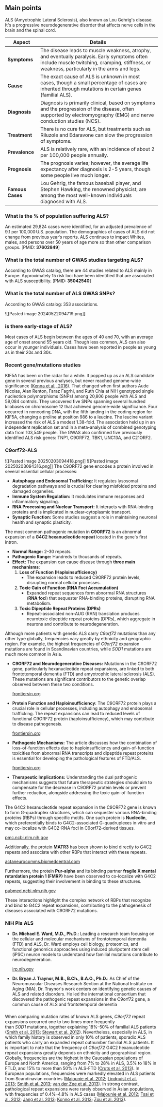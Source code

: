 
## Main points

ALS (Amyotrophic Lateral Sclerosis), also known as Lou Gehrig's disease. It's a progressive neurodegenerative disorder that affects nerve cells in the brain and the spinal cord.

| **Aspect**       | **Details**                                                                                                                                                                                  |
| ---------------- | -------------------------------------------------------------------------------------------------------------------------------------------------------------------------------------------- |
| **Symptoms**     | The disease leads to muscle weakness, atrophy, and eventually paralysis. Early symptoms often include muscle twitching, cramping, stiffness, or weakness, particularly in the arms and legs. |
| **Cause**        | The exact cause of ALS is unknown in most cases, though a small percentage of cases are inherited through mutations in certain genes (familial ALS).                                         |
| **Diagnosis**    | Diagnosis is primarily clinical, based on symptoms and the progression of the disease, often supported by electromyography (EMG) and nerve conduction studies (NCS).                         |
| **Treatment**    | There is no cure for ALS, but treatments such as Riluzole and Edaravone can slow the progression of symptoms.                                                                                |
| **Prevalence**   | ALS is relatively rare, with an incidence of about 2 per 100,000 people annually.                                                                                                            |
| **Prognosis**    | The prognosis varies; however, the average life expectancy after diagnosis is 2-5 years, though some people live much longer.                                                                |
| **Famous Cases** | Lou Gehrig, the famous baseball player, and Stephen Hawking, the renowned physicist, are among the most well-known individuals diagnosed with ALS.                                           |

### What is the % of population suffering ALS?   
An estimated 29,824 cases were identified, for an adjusted prevalence of 9.1 per 100,000 U.S. population. The demographics of cases of ALS did not change from previous year’s reports. ALS continues to impact Whites, males, and persons over 50 years of age more so than other comparison groups. [PMID: **37602649**]

### What is the total number of GWAS studies targeting ALS? 
According to GWAS catalog, there are 44 studies related to ALS mainly in Europe. Approximately 15 risk loci have been identified that are associated with ALS susceptibility. [PMID: **35042540**]


### What is the total number of ALS GWAS SNPs? 
According to GWAS catalog: 353 associations. 

![[Pasted image 20240522094719.png]]


### is there early-stage of ALS?

Most cases of ALS begin between the ages of 40 and 70, with an average age of onset around 55 years old​. Though less common, ALS can also occur in younger individuals. Cases have been reported in people as young as in their 20s and 30s​.

### Recent gene/mutations studies
KIF5A has been on the radar for a while. It popped up as an ALS candidate gene in several previous analyses, but never reached genome-wide significance ([Kenna et al., 2016](https://www.alzforum.org/papers/nek1-variants-confer-susceptibility-amyotrophic-lateral-sclerosis)). That changed when first authors Aude Nicolas, Alan Renton, Faraz Fagrhi, and Ruth Chia at NIH genotyped single nucleotide polymorphisms (SNPs) among 20,806 people with ALS and 59,084 controls. They uncovered five SNPs spanning several hundred kilobases on chromosome 12 that achieved genome-wide significance. Four occurred in noncoding DNA, with the fifth landing in the coding region for KIF5A, changing a proline at position 986 to a leucine. The leucine variant increased the risk of ALS a modest 1.38-fold. The association held up in an independent replication set and in a meta-analysis of combined genotyping data from 103,549 people. The GWAS also confirmed five previously identified ALS risk genes: TNP1, C9ORF72, TBK1, UNC13A, and C21ORF2.


### C9orf72-ALS
![[Pasted image 20250203094418.png]]
![[Pasted image 20250203094316.png]]
The C9ORF72 gene encodes a protein involved in several essential cellular processes:

- **Autophagy and Endosomal Trafficking:** It regulates lysosomal degradation pathways and is crucial for clearing misfolded proteins and damaged organelles.
- **Immune System Regulation:** It modulates immune responses and inflammatory signaling.
- **RNA Processing and Nuclear Transport:** It interacts with RNA-binding proteins and is implicated in nuclear-cytoplasmic transport.
- **Synaptic Function:** Some studies suggest a role in maintaining neuronal health and synaptic plasticity.

The most common pathogenic mutation in **C9ORF72** is an abnormal expansion of a **G4C2 hexanucleotide repeat** located in the gene's first intron.

- **Normal Range:** 2–30 repeats.
- **Pathogenic Range:** Hundreds to thousands of repeats.
- **Effect:** The expansion can cause disease through **three main mechanisms**:
    1. **Loss of Function (Haploinsufficiency)**
        - The expansion leads to reduced C9ORF72 protein levels, disrupting normal cellular processes.
    2. **Toxic Gain of Function (RNA Foci Accumulation)**
        - Expanded repeat sequences form abnormal RNA structures (**RNA foci**) that sequester RNA-binding proteins, disrupting RNA metabolism.
    3. **Toxic Dipeptide Repeat Proteins (DPRs)**
        - Repeat-associated non-AUG (RAN) translation produces neurotoxic dipeptide repeat proteins (DPRs), which aggregate in neurons and contribute to neurodegeneration.

Although more patients with genetic ALS carry _C9orf72_ mutations than any other type globally, frequencies vary greatly by ethnicity and geographic region. For example, the highest frequencies of _C9orf72_ expansion mutations are found in Scandinavian countries, while _SOD1_ mutations are much more common in Asia.

- **C9ORF72 and Neurodegenerative Diseases:** Mutations in the C9ORF72 gene, particularly hexanucleotide repeat expansions, are linked to both frontotemporal dementia (FTD) and amyotrophic lateral sclerosis (ALS). These mutations are significant contributors to the genetic overlap observed between these two conditions.
    
    [frontiersin.org](https://www.frontiersin.org/journals/cellular-neuroscience/articles/10.3389/fncel.2021.661447/full?utm_source=chatgpt.com)
    
- **Protein Function and Haploinsufficiency:** The C9ORF72 protein plays a crucial role in cellular processes, including autophagy and endosomal trafficking. The repeat expansions can lead to reduced levels of functional C9ORF72 protein (haploinsufficiency), which may contribute to disease pathogenesis.
    
    [frontiersin.org](https://www.frontiersin.org/journals/cellular-neuroscience/articles/10.3389/fncel.2021.661447/full?utm_source=chatgpt.com)
    
- **Pathogenic Mechanisms:** The article discusses how the combination of loss-of-function effects due to haploinsufficiency and gain-of-function toxicities from abnormal RNA transcripts and dipeptide repeat proteins is essential for developing the pathological features of FTD/ALS.
    
    [frontiersin.org](https://www.frontiersin.org/journals/cellular-neuroscience/articles/10.3389/fncel.2021.661447/full?utm_source=chatgpt.com)
    
- **Therapeutic Implications:** Understanding the dual pathogenic mechanisms suggests that future therapeutic strategies should aim to compensate for the decrease in C9ORF72 protein levels or prevent further reduction, alongside addressing the toxic gain-of-function effects.

The G4C2 hexanucleotide repeat expansion in the C9ORF72 gene is known to form G-quadruplex structures, which can sequester various RNA-binding proteins (RBPs) through specific motifs. One such protein is **Nucleolin**, which preferentially binds to G4C2-associated G-quadruplexes in vitro and may co-localize with G4C2-RNA foci in C9orf72-derived tissues.

[pmc.ncbi.nlm.nih.gov](https://pmc.ncbi.nlm.nih.gov/articles/PMC6980727/?utm_source=chatgpt.com)

Additionally, the protein **MATR3** has been shown to bind directly to G4C2 repeats and associate with other RBPs that interact with these repeats.

[actaneurocomms.biomedcentral.com](https://actaneurocomms.biomedcentral.com/articles/10.1186/s40478-020-01060-y?utm_source=chatgpt.com)

Furthermore, the protein **Pur-alpha** and its binding partner **fragile X mental retardation protein 1 (FMRP)** have been observed to co-localize with G4C2 repeats, suggesting their involvement in binding to these structures.

[pubmed.ncbi.nlm.nih.gov](https://pubmed.ncbi.nlm.nih.gov/25788698/?utm_source=chatgpt.com)

These interactions highlight the complex network of RBPs that recognize and bind to G4C2 repeat expansions, contributing to the pathogenesis of diseases associated with C9ORF72 mutations.

### NIH PIs ALS

- **Dr. Michael E. Ward, M.D., Ph.D.**: Leading a research team focusing on the cellular and molecular mechanisms of frontotemporal dementia (FTD) and ALS, Dr. Ward employs cell biology, proteomics, and functional genomics approaches using induced pluripotent stem cell (iPSC) neuron models to understand how familial mutations contribute to neurodegeneration.
    
    [irp.nih.gov](https://irp.nih.gov/pi/michael-e-ward?utm_source=chatgpt.com)
    
- **Dr. Bryan J. Traynor, M.B., B.Ch., B.A.O., Ph.D.**: As Chief of the Neuromuscular Diseases Research Section at the National Institute on Aging (NIA), Dr. Traynor's work centers on identifying genetic causes of ALS and related disorders. He led the international consortium that discovered the pathogenic repeat expansions in the C9orf72 gene, a common cause of ALS and frontotemporal dementia

###

When comparing mutation rates of known ALS genes, _C9orf72_ repeat expansions occurred one to two times more frequently than _SOD1_ mutations, together explaining 18%–50% of familial ALS patients ([Smith et al. 2013](https://pmc.ncbi.nlm.nih.gov/articles/PMC5880162/#A026757C114); [Stewart et al. 2012](https://pmc.ncbi.nlm.nih.gov/articles/PMC5880162/#A026757C117)). Nevertheless, especially in ALS, in which family history is observed in only 10% of patients, sporadic ALS patients who carry an expanded repeat outnumber familial ALS patients. It is important to note that the frequency of _C9orf72_ G4C2 hexanucleotide repeat expansions greatly depends on ethnicity and geographical region. Globally, frequencies are the highest in the Caucasian populations of Europe and North America, ranging from 7% to 28% in ALS, 3.5% to 18% in FTLD, and 15% to more than 50% in ALS-FTD ([Cruts et al. 2013](https://pmc.ncbi.nlm.nih.gov/articles/PMC5880162/#A026757C28)). In European populations, frequencies were markedly elevated in ALS patients from Scandinavian countries ([Majounie et al. 2012](https://pmc.ncbi.nlm.nih.gov/articles/PMC5880162/#A026757C79); [Lindquist et al. 2013](https://pmc.ncbi.nlm.nih.gov/articles/PMC5880162/#A026757C74); [Smith et al. 2013](https://pmc.ncbi.nlm.nih.gov/articles/PMC5880162/#A026757C114); [van der Zee et al. 2013](https://pmc.ncbi.nlm.nih.gov/articles/PMC5880162/#A026757C130)). In strong contrast, pathological repeat expansions were rarely observed in Asian populations, with frequencies of 0.4%–4.8% in ALS cases ([Majounie et al. 2012](https://pmc.ncbi.nlm.nih.gov/articles/PMC5880162/#A026757C79); [Tsai et al. 2012](https://pmc.ncbi.nlm.nih.gov/articles/PMC5880162/#A026757C123); [Jang et al. 2013](https://pmc.ncbi.nlm.nih.gov/articles/PMC5880162/#A026757C60); [Konno et al. 2013](https://pmc.ncbi.nlm.nih.gov/articles/PMC5880162/#A026757C66); [Zou et al. 2013](https://pmc.ncbi.nlm.nih.gov/articles/PMC5880162/#A026757C146)).